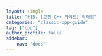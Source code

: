 ```yaml
---
layout: single
title: "#15. [고전 C++ 가이드] 리터럴"
categories: "classic-cpp-guide"
tag: ["cpp"]
author_profile: false
sidebar: 
    nav: "docs"
---
```

